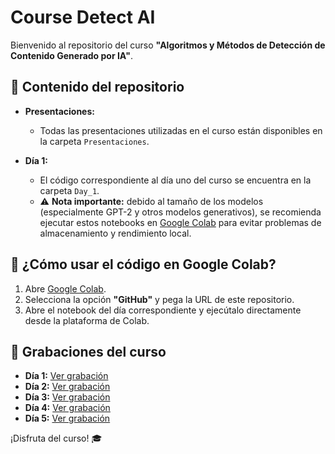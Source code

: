 # Course Detect AI

Bienvenido al repositorio del curso **"Algoritmos y Métodos de Detección de Contenido Generado por IA"**.

## 📂 Contenido del repositorio

- **Presentaciones:**
  - Todas las presentaciones utilizadas en el curso están disponibles en la carpeta `Presentaciones`.

- **Día 1:**
  - El código correspondiente al día uno del curso se encuentra en la carpeta `Day_1`. 
  - ⚠️ **Nota importante:** debido al tamaño de los modelos (especialmente GPT-2 y otros modelos generativos), se recomienda ejecutar estos notebooks en [Google Colab](https://colab.research.google.com/) para evitar problemas de almacenamiento y rendimiento local.

## 🚀 ¿Cómo usar el código en Google Colab?

1. Abre [Google Colab](https://colab.research.google.com/).
2. Selecciona la opción **"GitHub"** y pega la URL de este repositorio.
3. Abre el notebook del día correspondiente y ejecútalo directamente desde la plataforma de Colab.

## 🎥 Grabaciones del curso

- **Día 1:** [Ver grabación](https://cedia.zoom.us/rec/share/A6ZIZEeInQ6QsvyWuC3PVzMukU2zuulu8fJxOBOMkj4FWz2GjfRrjHosh5gs7r8.pL8hOrHzjVzrR-6i?startTime=1742824503000)
- **Día 2:** [Ver grabación](https://cedia.zoom.us/rec/share/dZlndeVoR50Am5Ot_OZWFzDNDrpxsJ_50NBOaN0xpO1oNKn0bzM4DWxtL7DyZ-lk.uF1jxrQiyjaTaSfm?startTime=1742911377000)
- **Día 3:** [Ver grabación](https://cedia.zoom.us/rec/share/61ZmX4w64NJCSDm_bqeQ3l_Pmie-p4P11FaGt0Kkx4aDLbZf21xVwNJOtiioQFtw.o55J3KSpe5yF3_Hd?startTime=1742997627000)
- **Día 4:** [Ver grabación](https://cedia.zoom.us/rec/share/5Fk6JuKotIs4GlP5Bp7WQDT4qaRIbr9K01FwBRI7-o17xeMmT7h1RI7UC0JBxbUs.WbpxHq0cmDbvHSjB?startTime=1743084024000)
- **Día 5:** [Ver grabación](https://cedia.zoom.us/rec/share/qq-P-vC14PpRwRx-kqUBiHK6zP-pJll3vOPbWVhSfYvNGp77phrTKsHteYcvvW_P.01FrC2pETZesiIoA?startTime=1743169808000)

¡Disfruta del curso! 🎓
